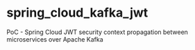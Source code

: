 # spring_cloud_kafka_jwt
PoC - Spring Cloud JWT security context propagation between microservices over Apache Kafka
